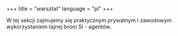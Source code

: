 +++
title = "warsztat"
language = "pl"
+++

W tej sekcji zajmujemy się praktycznym prywatnym i zawodowym wykorzystaniem tajnej broni SI - agentów.
